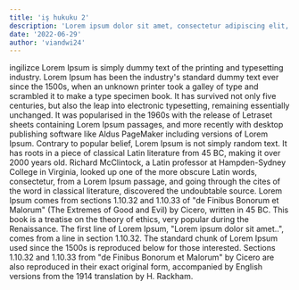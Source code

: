 ```yaml
---
title: 'iş hukuku 2'
description: 'Lorem ipsum dolor sit amet, consectetur adipiscing elit, sed do eiusmod tempor incididunt ut labore et dolore magna aliqua.'
date: '2022-06-29'
author: 'viandwi24'
---
```




ingilizce
Lorem Ipsum is simply dummy text of the printing and typesetting industry. Lorem
Ipsum has been the industry's standard dummy text ever since the 1500s, when an
unknown printer took a galley of type and scrambled it to make a type specimen
book. It has survived not only five centuries, but also the leap into electronic
typesetting, remaining essentially unchanged. It was popularised in the 1960s
with the release of Letraset sheets containing Lorem Ipsum passages, and more
recently with desktop publishing software like Aldus PageMaker including
versions of Lorem Ipsum. Contrary to popular belief, Lorem Ipsum is not simply
random text. It has roots in a piece of classical Latin literature from 45 BC,
making it over 2000 years old. Richard McClintock, a Latin professor at
Hampden-Sydney College in Virginia, looked up one of the more obscure Latin
words, consectetur, from a Lorem Ipsum passage, and going through the cites of
the word in classical literature, discovered the undoubtable source. Lorem Ipsum
comes from sections 1.10.32 and 1.10.33 of "de Finibus Bonorum et Malorum" (The
Extremes of Good and Evil) by Cicero, written in 45 BC. This book is a treatise
on the theory of ethics, very popular during the Renaissance. The first line of
Lorem Ipsum, "Lorem ipsum dolor sit amet..", comes from a line in section
1.10.32. The standard chunk of Lorem Ipsum used since the 1500s is reproduced
below for those interested. Sections 1.10.32 and 1.10.33 from "de Finibus
Bonorum et Malorum" by Cicero are also reproduced in their exact original form,
accompanied by English versions from the 1914 translation by H. Rackham.

